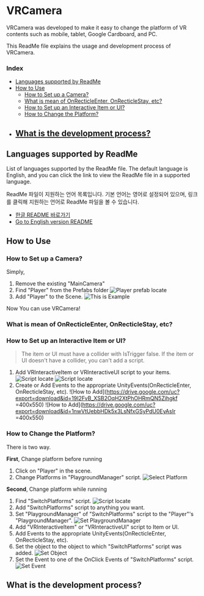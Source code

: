 # VRCamera
VRCamera was developed to make it easy to change the platform of VR contents such as mobile, tablet, Google Cardboard, and PC.

This ReadMe file explains the usage and development process of VRCamera.

### Index
- [Languages ​​supported by ReadMe](#Languages-supported-by-ReadMe)
- [How to Use](#How-to-Use)
	- [How to Set up a Camera?](#How-to-Set-up-a-Camera?)
	- [What is mean of OnRecticleEnter, OnRecticleStay, etc?](#What-is-mean-of-OnRecticleEnter,-OnRecticleStay,-etc?)
	- [How to Set up an Interactive Item or UI?](#How-to-Set-up-an-Interactive-Item-or-UI?)
	- [How to Change the Platform?](#How-to-Change-the-Platform?)
- [What is the development process?](#What-is-the-development-process?)
	- 

## Languages ​​supported by ReadMe

List of languages ​​supported by the ReadMe file.
The default language is English, and you can click the link to view the ReadMe file in a supported language.

ReadMe 파일이 지원하는 언어 목록입니다.
기본 언어는 영어로 설정되어 있으며, 링크를 클릭해 지원하는 언어로 ReadMe 파일을 볼 수 있습니다.

- [한글 README 바로가기](READMES/README_kr.md)
- [Go to English version README](README.md)

## How to Use

### How to Set up a Camera?
Simply,
1. Remove the existing "MainCamera"
2. Find "Player" from the Prefabs folder
![Player prefab locate](https://drive.google.com/uc?export=download&id=18GIv8DUrRnk_Z80x7uoq5RlfeN-wxa7o)
3. Add "Player" to the Scene.
![This is Example](https://drive.google.com/uc?export=download&id=1b4p1hWegZrOLYj3hXfT0jVUJQ53RMqbI)

Now You can use VRCamera!

### What is mean of OnRecticleEnter, OnRecticleStay, etc?


### How to Set up an Interactive Item or UI?
> The item or UI must have a collider with IsTrigger false.
> If the item or UI doesn't have a collider, you can't add a script.

1. Add VRInteractiveItem or VRInteractiveUI script to your items.
 ![Script locate](https://drive.google.com/uc?export=download&id=1u6SdHlEAq_qcdmN3tXMHAsdIzub1G6XO) ![Script locate](https://drive.google.com/uc?export=download&id=1ei8FFNrWoT2j5_eM4KMc5Qn8XGfTVe07)
2. Create or Add Events to the appropriate UnityEvents(OnRecticleEnter, OnRecticleStay, etc).
![How to Add](https://drive.google.com/uc?export=download&id=19I2FvB_XSB2OqH2XtPhOHRmQN5Zihgkf =400x550)  ![How to Add](https://drive.google.com/uc?export=download&id=1nwVtUebbHDk5x3LsNfxGSyPdU0EyAsIr =400x550)

### How to Change the Platform?
There is two way.

**First**, Change platform before running
1. Click on "Player" in the scene.
2. Change Platforms in "PlaygroundManager" script.
![Select Platform](https://drive.google.com/uc?export=download&id=1jZ6qeD8JWPG5WbUi1prdJJbSh8q7GvIB)

**Second**, Change platform while running
1. Find "SwitchPlatforms" script.
![Script locate](https://drive.google.com/uc?export=download&id=1Pg7_T7BkOiKEoAgB1CN_bV_IRTRNuCdY)
2. Add "SwitchPlatforms" script to anything you want.
3. Set "PlaygroundManager" of "SwitchPlatforms" script to the "Player"'s "PlaygroundManager".
![Set PlaygroundManager](https://drive.google.com/uc?export=download&id=1P8olxwRJW4_Td_846-oo-YSznNNyrCsq)
4. Add "VRInteractiveItem" or "VRInteractiveUI" script to Item or UI.
5. Add Events to the appropriate UnityEvents(OnRecticleEnter, OnRecticleStay, etc).
6. Set the object to the object to which "SwitchPlatforms" script was added.
![Set Object](https://drive.google.com/uc?export=download&id=1S1MfPYW2KgBMg43s7wZQnXZlNEPFFweI)
7. Set the  Event to one of the OnClick Events of "SwitchPlatforms" script.
![Set Event](https://drive.google.com/uc?export=download&id=18_HHYBuGG_yk75O3WPRr6ZWf8mSfIpqk)


## What is the development process?
